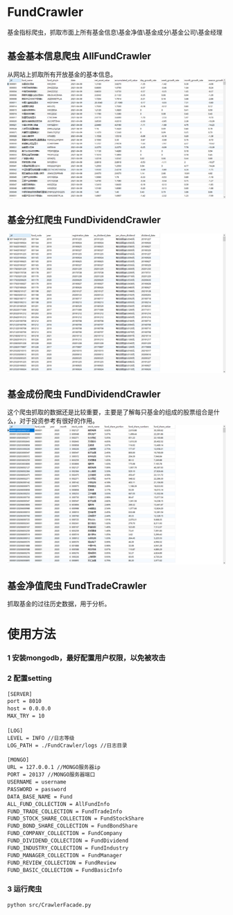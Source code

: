 # FundCrawler
基金指标爬虫，抓取市面上所有基金信息\基金净值\基金成分\基金公司\基金经理
## 基金基本信息爬虫 AllFundCrawler
从网站上抓取所有开放基金的基本信息。
![Image text](/img/jbxx.png)

## 基金分红爬虫 FundDividendCrawler
![Image text](/img/fhxx.png)

## 基金成份爬虫 FundDividendCrawler
这个爬虫抓取的数据还是比较重要，主要是了解每只基金的组成的股票组合是什么，对于投资参考有很好的作用。
![Image text](/img/jjcf.png)

## 基金净值爬虫 FundTradeCrawler
抓取基金的过往历史数据，用于分析。

# 使用方法
### 1 安装mongodb，最好配置用户权限，以免被攻击
### 2 配置setting
```bash
[SERVER]
port = 8010
host = 0.0.0.0
MAX_TRY = 10

[LOG]
LEVEL = INFO //日志等级
LOG_PATH = ./FundCrawler/logs //日志目录

[MONGO]
URL = 127.0.0.1 //MONGO服务器ip
PORT = 20137 //MONGO服务器端口
USERNAME = username
PASSWORD = password
DATA_BASE_NAME = Fund
ALL_FUND_COLLECTION = AllFundInfo
FUND_TRADE_COLLECTION = FundTradeInfo
FUND_STOCK_SHARE_COLLECTION = FundStockShare
FUND_BOND_SHARE_COLLECTION = FundBondShare
FUND_COMPANY_COLLECTION = FundCompany
FUND_DIVIDEND_COLLECTION = FundDividend
FUND_INDUSTRY_COLLECTION = FundIndustry
FUND_MANAGER_COLLECTION = FundManager
FUND_REVIEW_COLLECTION = FundReview
FUND_BASIC_COLLECTION = FundBasicInfo
```
### 3 运行爬虫
```bash
python src/CrawlerFacade.py
```